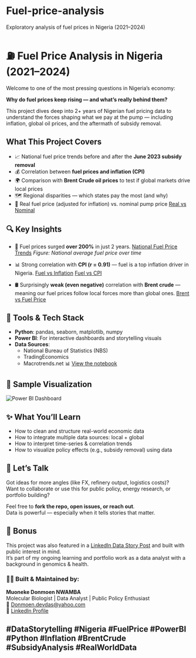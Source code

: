 # Fuel-price-analysis
Exploratory analysis of fuel prices in Nigeria (2021–2024)
# ⛽ Fuel Price Analysis in Nigeria (2021–2024)

Welcome to one of the most pressing questions in Nigeria’s economy:

**Why do fuel prices keep rising — and what’s really behind them?**

This project dives deep into 2+ years of Nigerian fuel pricing data to understand the forces shaping what we pay at the pump — including inflation, global oil prices, and the aftermath of subsidy removal.

## What This Project Covers

- 📈 National fuel price trends before and after the **June 2023 subsidy removal**
- 💰 Correlation between **fuel prices and inflation (CPI)**
- 🌍 Comparison with **Brent Crude oil prices** to test if global markets drive local prices
- 🗺️ Regional disparities — which states pay the most (and why)
- 🧠 Real fuel price (adjusted for inflation) vs. nominal pump price
  [Real vs Nominal](images/Real_fuel_price_VS_Norminal_pump_price.png)

## 🔍 Key Insights

- 🚨 Fuel prices surged **over 200%** in just 2 years.
  [National Fuel Price Trends](images/Nigeria_Fuel_Price_Trend.png)
*Figure: National average fuel price over time*

- 📊 Strong correlation with **CPI (r = 0.91)** — fuel is a top inflation driver in Nigeria.
  [Fuel vs Inflation](images/fuel_inflation_correlation.png)
  [Fuel vs CPI](images/Fuel_Vs_Inflation.png)
  
- 🛢️ Surprisingly **weak (even negative)** correlation with **Brent crude** — meaning our fuel prices follow local forces more than global ones.
  [Brent vs Fuel Price](images/Brent_Vs_Fuel_Price_Comparison.png)

## 🧰 Tools & Tech Stack

- **Python**: pandas, seaborn, matplotlib, numpy
- **Power BI**: For interactive dashboards and storytelling visuals
- **Data Sources**:
  - National Bureau of Statistics (NBS)
  - TradingEconomics
  - Macrotrends.net
 📊 [View the notebook](notebook/fuel_price_analysis(2).ipynb)

## 📸 Sample Visualization

![Power BI Dashboard](images/simple_dashboard.png)

## ✨ What You’ll Learn

- How to clean and structure real-world economic data
- How to integrate multiple data sources: local + global
- How to interpret time-series & correlation trends
- How to visualize policy effects (e.g., subsidy removal) using data

## 💬 Let’s Talk

Got ideas for more angles (like FX, refinery output, logistics costs)?  
Want to collaborate or use this for public policy, energy research, or portfolio building?

Feel free to **fork the repo, open issues, or reach out**.  
Data is powerful — especially when it tells stories that matter.

## 📌 Bonus

This project was also featured in a [LinkedIn Data Story Post](https://www.linkedin.com/in/muoneke-nwamba-3303701a3) and built with public interest in mind.  
It’s part of my ongoing learning and portfolio work as a data analyst with a background in genomics & health.

### 👨‍🔬 Built & Maintained by:
**Muoneke Donmoen NWAMBA**  
Molecular Biologist | Data Analyst | Public Policy Enthusiast  
📧 Donmoen.devdas@yahoo.com  
🔗 [LinkedIn Profile](https://www.linkedin.com/in/muoneke-nwamba-3303701a3)

## #DataStorytelling #Nigeria #FuelPrice #PowerBI #Python #Inflation #BrentCrude #SubsidyAnalysis #RealWorldData
